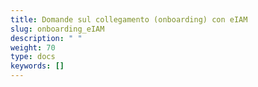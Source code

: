 ```yaml
---
title: Domande sul collegamento (onboarding) con eIAM
slug: onboarding_eIAM
description: " "
weight: 70
type: docs
keywords: []
---
```

